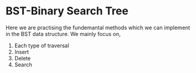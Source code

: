 # BST-Binary Search Tree

Here we are practising the fundemantal methods which we can implement in the BST data structure.
We mainly focus on,
  1. Each type of traversal
  2. Insert
  3. Delete
  4. Search
